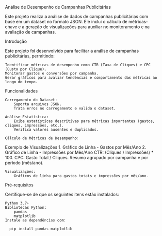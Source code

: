 Análise de Desempenho de Campanhas Publicitárias

Este projeto realiza a análise de dados de campanhas publicitárias com base em um dataset no formato JSON. Ele inclui o cálculo de métricas-chave e a geração de visualizações para auxiliar no monitoramento e na avaliação de campanhas.

Introdução

Este projeto foi desenvolvido para facilitar a análise de campanhas publicitárias, permitindo:

    Identificar métricas de desempenho como CTR (Taxa de Cliques) e CPC (Custo por Clique).
    Monitorar gastos e conversões por campanha.
    Gerar gráficos para avaliar tendências e comportamento das métricas ao longo do tempo.

Funcionalidades

    Carregamento do Dataset:
        Suporta arquivos JSON.
        Trata erros no carregamento e valida o dataset.

    Análise Estatística:
        Exibe estatísticas descritivas para métricas importantes (gastos, cliques, impressões, etc.).
        Verifica valores ausentes e duplicados.

    Cálculo de Métricas de Desempenho:


Exemplo de Visualizações
    1. Gráfico de Linha - Gastos por Mês/Ano
    2. Gráfico de Linha - Impressões por Mês/Ano
        CTR: (Cliques / Impressões) * 100.
        CPC: Gasto Total / Cliques.
        Resumo agrupado por campanha e por período (mês/ano).

    Visualizações:
        Gráficos de linha para gastos totais e impressões por mês/ano.

Pré-requisitos

Certifique-se de que os seguintes itens estão instalados:

    Python 3.7+
    Bibliotecas Python:
        pandas
        matplotlib
    Instale as dependências com:

      pip install pandas matplotlib
